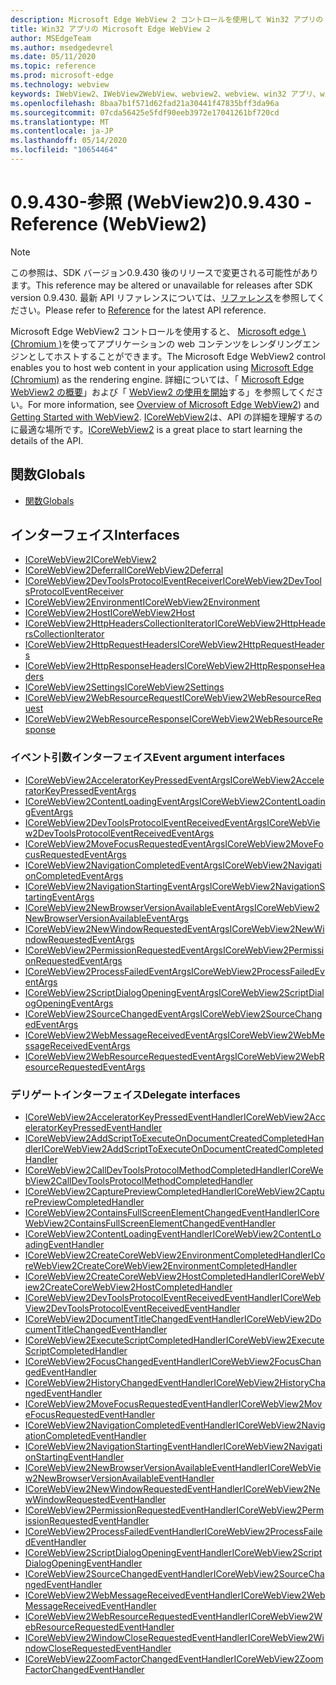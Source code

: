 ```yaml
---
description: Microsoft Edge WebView 2 コントロールを使用して Win32 アプリの web コンテンツをホストする
title: Win32 アプリの Microsoft Edge WebView 2
author: MSEdgeTeam
ms.author: msedgedevrel
ms.date: 05/11/2020
ms.topic: reference
ms.prod: microsoft-edge
ms.technology: webview
keywords: IWebView2、IWebView2WebView、webview2、webview、win32 アプリ、win32、edge、ICoreWebView2、ICoreWebView2Host、browser control、edge html
ms.openlocfilehash: 8baa7b1f571d62fad21a30441f47835bff3da96a
ms.sourcegitcommit: 07cda56425e5fdf90eeb3972e17041261bf720cd
ms.translationtype: MT
ms.contentlocale: ja-JP
ms.lasthandoff: 05/14/2020
ms.locfileid: "10654464"
---
```

# <span data-ttu-id="ff4d2-104">0.9.430-参照 (WebView2)</span><span class="sxs-lookup"><span data-stu-id="ff4d2-104">0.9.430 - Reference (WebView2)</span></span>  

> [!NOTE]
> <span data-ttu-id="ff4d2-105">この参照は、SDK バージョン0.9.430 後のリリースで変更される可能性があります。</span><span class="sxs-lookup"><span data-stu-id="ff4d2-105">This reference may be altered or unavailable for releases after SDK version 0.9.430.</span></span> <span data-ttu-id="ff4d2-106">最新 API リファレンスについては、[リファレンス](../../webview2-api-reference.md)を参照してください。</span><span class="sxs-lookup"><span data-stu-id="ff4d2-106">Please refer to [Reference](../../webview2-api-reference.md) for the latest API reference.</span></span>

<span data-ttu-id="ff4d2-107">Microsoft Edge WebView2 コントロールを使用すると、 [Microsoft edge \ (Chromium \)](https://www.microsoftedgeinsider.com)を使ってアプリケーションの web コンテンツをレンダリングエンジンとしてホストすることができます。</span><span class="sxs-lookup"><span data-stu-id="ff4d2-107">The Microsoft Edge WebView2 control enables you to host web content in your application using [Microsoft Edge \(Chromium\)](https://www.microsoftedgeinsider.com) as the rendering engine.</span></span>  <span data-ttu-id="ff4d2-108">詳細については、「 [Microsoft Edge WebView2 の概要](../../index.md)」および「 [WebView2 の使用を開始](../../gettingstarted/win32.md)する」を参照してください。</span><span class="sxs-lookup"><span data-stu-id="ff4d2-108">For more information, see [Overview of Microsoft Edge WebView2](../../index.md)) and [Getting Started with WebView2](../../gettingstarted/win32.md).</span></span>  <span data-ttu-id="ff4d2-109">[ICoreWebView2](0-9-430/ICoreWebView2.md)は、API の詳細を理解するのに最適な場所です。</span><span class="sxs-lookup"><span data-stu-id="ff4d2-109">[ICoreWebView2](0-9-430/ICoreWebView2.md) is a great place to start learning the details of the API.</span></span>  

## <span data-ttu-id="ff4d2-110">関数</span><span class="sxs-lookup"><span data-stu-id="ff4d2-110">Globals</span></span>  

*   [<span data-ttu-id="ff4d2-111">関数</span><span class="sxs-lookup"><span data-stu-id="ff4d2-111">Globals</span></span>](0-9-430/webview2-idl.md)  

## <span data-ttu-id="ff4d2-112">インターフェイス</span><span class="sxs-lookup"><span data-stu-id="ff4d2-112">Interfaces</span></span>  
*   [<span data-ttu-id="ff4d2-113">ICoreWebView2</span><span class="sxs-lookup"><span data-stu-id="ff4d2-113">ICoreWebView2</span></span>](0-9-430/ICoreWebView2.md)
*   [<span data-ttu-id="ff4d2-114">ICoreWebView2Deferral</span><span class="sxs-lookup"><span data-stu-id="ff4d2-114">ICoreWebView2Deferral</span></span>](0-9-430/ICoreWebView2Deferral.md)
*   [<span data-ttu-id="ff4d2-115">ICoreWebView2DevToolsProtocolEventReceiver</span><span class="sxs-lookup"><span data-stu-id="ff4d2-115">ICoreWebView2DevToolsProtocolEventReceiver</span></span>](0-9-430/ICoreWebView2DevToolsProtocolEventReceiver.md)
*   [<span data-ttu-id="ff4d2-116">ICoreWebView2Environment</span><span class="sxs-lookup"><span data-stu-id="ff4d2-116">ICoreWebView2Environment</span></span>](0-9-430/ICoreWebView2Environment.md)
*   [<span data-ttu-id="ff4d2-117">ICoreWebView2Host</span><span class="sxs-lookup"><span data-stu-id="ff4d2-117">ICoreWebView2Host</span></span>](0-9-430/ICoreWebView2Host.md)
*   [<span data-ttu-id="ff4d2-118">ICoreWebView2HttpHeadersCollectionIterator</span><span class="sxs-lookup"><span data-stu-id="ff4d2-118">ICoreWebView2HttpHeadersCollectionIterator</span></span>](0-9-430/ICoreWebView2HttpHeadersCollectionIterator.md)
*   [<span data-ttu-id="ff4d2-119">ICoreWebView2HttpRequestHeaders</span><span class="sxs-lookup"><span data-stu-id="ff4d2-119">ICoreWebView2HttpRequestHeaders</span></span>](0-9-430/ICoreWebView2HttpRequestHeaders.md)
*   [<span data-ttu-id="ff4d2-120">ICoreWebView2HttpResponseHeaders</span><span class="sxs-lookup"><span data-stu-id="ff4d2-120">ICoreWebView2HttpResponseHeaders</span></span>](0-9-430/ICoreWebView2HttpResponseHeaders.md)
*   [<span data-ttu-id="ff4d2-121">ICoreWebView2Settings</span><span class="sxs-lookup"><span data-stu-id="ff4d2-121">ICoreWebView2Settings</span></span>](0-9-430/ICoreWebView2Settings.md)
*   [<span data-ttu-id="ff4d2-122">ICoreWebView2WebResourceRequest</span><span class="sxs-lookup"><span data-stu-id="ff4d2-122">ICoreWebView2WebResourceRequest</span></span>](0-9-430/ICoreWebView2WebResourceRequest.md)
*   [<span data-ttu-id="ff4d2-123">ICoreWebView2WebResourceResponse</span><span class="sxs-lookup"><span data-stu-id="ff4d2-123">ICoreWebView2WebResourceResponse</span></span>](0-9-430/ICoreWebView2WebResourceResponse.md)

### <span data-ttu-id="ff4d2-124">イベント引数インターフェイス</span><span class="sxs-lookup"><span data-stu-id="ff4d2-124">Event argument interfaces</span></span>

*   [<span data-ttu-id="ff4d2-125">ICoreWebView2AcceleratorKeyPressedEventArgs</span><span class="sxs-lookup"><span data-stu-id="ff4d2-125">ICoreWebView2AcceleratorKeyPressedEventArgs</span></span>](0-9-430/ICoreWebView2AcceleratorKeyPressedEventArgs.md)
*   [<span data-ttu-id="ff4d2-126">ICoreWebView2ContentLoadingEventArgs</span><span class="sxs-lookup"><span data-stu-id="ff4d2-126">ICoreWebView2ContentLoadingEventArgs</span></span>](0-9-430/ICoreWebView2ContentLoadingEventArgs.md)
*   [<span data-ttu-id="ff4d2-127">ICoreWebView2DevToolsProtocolEventReceivedEventArgs</span><span class="sxs-lookup"><span data-stu-id="ff4d2-127">ICoreWebView2DevToolsProtocolEventReceivedEventArgs</span></span>](0-9-430/ICoreWebView2DevToolsProtocolEventReceivedEventArgs.md)
*   [<span data-ttu-id="ff4d2-128">ICoreWebView2MoveFocusRequestedEventArgs</span><span class="sxs-lookup"><span data-stu-id="ff4d2-128">ICoreWebView2MoveFocusRequestedEventArgs</span></span>](0-9-430/ICoreWebView2MoveFocusRequestedEventArgs.md)
*   [<span data-ttu-id="ff4d2-129">ICoreWebView2NavigationCompletedEventArgs</span><span class="sxs-lookup"><span data-stu-id="ff4d2-129">ICoreWebView2NavigationCompletedEventArgs</span></span>](0-9-430/ICoreWebView2NavigationCompletedEventArgs.md)
*   [<span data-ttu-id="ff4d2-130">ICoreWebView2NavigationStartingEventArgs</span><span class="sxs-lookup"><span data-stu-id="ff4d2-130">ICoreWebView2NavigationStartingEventArgs</span></span>](0-9-430/ICoreWebView2NavigationStartingEventArgs.md)
*   [<span data-ttu-id="ff4d2-131">ICoreWebView2NewBrowserVersionAvailableEventArgs</span><span class="sxs-lookup"><span data-stu-id="ff4d2-131">ICoreWebView2NewBrowserVersionAvailableEventArgs</span></span>](0-9-430/ICoreWebView2NewBrowserVersionAvailableEventArgs.md)
*   [<span data-ttu-id="ff4d2-132">ICoreWebView2NewWindowRequestedEventArgs</span><span class="sxs-lookup"><span data-stu-id="ff4d2-132">ICoreWebView2NewWindowRequestedEventArgs</span></span>](0-9-430/ICoreWebView2NewWindowRequestedEventArgs.md)
*   [<span data-ttu-id="ff4d2-133">ICoreWebView2PermissionRequestedEventArgs</span><span class="sxs-lookup"><span data-stu-id="ff4d2-133">ICoreWebView2PermissionRequestedEventArgs</span></span>](0-9-430/ICoreWebView2PermissionRequestedEventArgs.md)
*   [<span data-ttu-id="ff4d2-134">ICoreWebView2ProcessFailedEventArgs</span><span class="sxs-lookup"><span data-stu-id="ff4d2-134">ICoreWebView2ProcessFailedEventArgs</span></span>](0-9-430/ICoreWebView2ProcessFailedEventArgs.md)
*   [<span data-ttu-id="ff4d2-135">ICoreWebView2ScriptDialogOpeningEventArgs</span><span class="sxs-lookup"><span data-stu-id="ff4d2-135">ICoreWebView2ScriptDialogOpeningEventArgs</span></span>](0-9-430/ICoreWebView2ScriptDialogOpeningEventArgs.md)
*   [<span data-ttu-id="ff4d2-136">ICoreWebView2SourceChangedEventArgs</span><span class="sxs-lookup"><span data-stu-id="ff4d2-136">ICoreWebView2SourceChangedEventArgs</span></span>](0-9-430/ICoreWebView2SourceChangedEventArgs.md)
*   [<span data-ttu-id="ff4d2-137">ICoreWebView2WebMessageReceivedEventArgs</span><span class="sxs-lookup"><span data-stu-id="ff4d2-137">ICoreWebView2WebMessageReceivedEventArgs</span></span>](0-9-430/ICoreWebView2WebMessageReceivedEventArgs.md)
*   [<span data-ttu-id="ff4d2-138">ICoreWebView2WebResourceRequestedEventArgs</span><span class="sxs-lookup"><span data-stu-id="ff4d2-138">ICoreWebView2WebResourceRequestedEventArgs</span></span>](0-9-430/ICoreWebView2WebResourceRequestedEventArgs.md)

### <span data-ttu-id="ff4d2-139">デリゲートインターフェイス</span><span class="sxs-lookup"><span data-stu-id="ff4d2-139">Delegate interfaces</span></span>

*   [<span data-ttu-id="ff4d2-140">ICoreWebView2AcceleratorKeyPressedEventHandler</span><span class="sxs-lookup"><span data-stu-id="ff4d2-140">ICoreWebView2AcceleratorKeyPressedEventHandler</span></span>](0-9-430/ICoreWebView2AcceleratorKeyPressedEventHandler.md)
*   [<span data-ttu-id="ff4d2-141">ICoreWebView2AddScriptToExecuteOnDocumentCreatedCompletedHandler</span><span class="sxs-lookup"><span data-stu-id="ff4d2-141">ICoreWebView2AddScriptToExecuteOnDocumentCreatedCompletedHandler</span></span>](0-9-430/ICoreWebView2AddScriptToExecuteOnDocumentCreatedCompletedHandler.md)
*   [<span data-ttu-id="ff4d2-142">ICoreWebView2CallDevToolsProtocolMethodCompletedHandler</span><span class="sxs-lookup"><span data-stu-id="ff4d2-142">ICoreWebView2CallDevToolsProtocolMethodCompletedHandler</span></span>](0-9-430/ICoreWebView2CallDevToolsProtocolMethodCompletedHandler.md)
*   [<span data-ttu-id="ff4d2-143">ICoreWebView2CapturePreviewCompletedHandler</span><span class="sxs-lookup"><span data-stu-id="ff4d2-143">ICoreWebView2CapturePreviewCompletedHandler</span></span>](0-9-430/ICoreWebView2CapturePreviewCompletedHandler.md)
*   [<span data-ttu-id="ff4d2-144">ICoreWebView2ContainsFullScreenElementChangedEventHandler</span><span class="sxs-lookup"><span data-stu-id="ff4d2-144">ICoreWebView2ContainsFullScreenElementChangedEventHandler</span></span>](0-9-430/ICoreWebView2ContainsFullScreenElementChangedEventHandler.md)
*   [<span data-ttu-id="ff4d2-145">ICoreWebView2ContentLoadingEventHandler</span><span class="sxs-lookup"><span data-stu-id="ff4d2-145">ICoreWebView2ContentLoadingEventHandler</span></span>](0-9-430/ICoreWebView2ContentLoadingEventHandler.md)
*   [<span data-ttu-id="ff4d2-146">ICoreWebView2CreateCoreWebView2EnvironmentCompletedHandler</span><span class="sxs-lookup"><span data-stu-id="ff4d2-146">ICoreWebView2CreateCoreWebView2EnvironmentCompletedHandler</span></span>](0-9-430/ICoreWebView2CreateCoreWebView2EnvironmentCompletedHandler.md)
*   [<span data-ttu-id="ff4d2-147">ICoreWebView2CreateCoreWebView2HostCompletedHandler</span><span class="sxs-lookup"><span data-stu-id="ff4d2-147">ICoreWebView2CreateCoreWebView2HostCompletedHandler</span></span>](0-9-430/ICoreWebView2CreateCoreWebView2HostCompletedHandler.md)
*   [<span data-ttu-id="ff4d2-148">ICoreWebView2DevToolsProtocolEventReceivedEventHandler</span><span class="sxs-lookup"><span data-stu-id="ff4d2-148">ICoreWebView2DevToolsProtocolEventReceivedEventHandler</span></span>](0-9-430/ICoreWebView2DevToolsProtocolEventReceivedEventHandler.md)
*   [<span data-ttu-id="ff4d2-149">ICoreWebView2DocumentTitleChangedEventHandler</span><span class="sxs-lookup"><span data-stu-id="ff4d2-149">ICoreWebView2DocumentTitleChangedEventHandler</span></span>](0-9-430/ICoreWebView2DocumentTitleChangedEventHandler.md)
*   [<span data-ttu-id="ff4d2-150">ICoreWebView2ExecuteScriptCompletedHandler</span><span class="sxs-lookup"><span data-stu-id="ff4d2-150">ICoreWebView2ExecuteScriptCompletedHandler</span></span>](0-9-430/ICoreWebView2ExecuteScriptCompletedHandler.md)
*   [<span data-ttu-id="ff4d2-151">ICoreWebView2FocusChangedEventHandler</span><span class="sxs-lookup"><span data-stu-id="ff4d2-151">ICoreWebView2FocusChangedEventHandler</span></span>](0-9-430/ICoreWebView2FocusChangedEventHandler.md)
*   [<span data-ttu-id="ff4d2-152">ICoreWebView2HistoryChangedEventHandler</span><span class="sxs-lookup"><span data-stu-id="ff4d2-152">ICoreWebView2HistoryChangedEventHandler</span></span>](0-9-430/ICoreWebView2HistoryChangedEventHandler.md)
*   [<span data-ttu-id="ff4d2-153">ICoreWebView2MoveFocusRequestedEventHandler</span><span class="sxs-lookup"><span data-stu-id="ff4d2-153">ICoreWebView2MoveFocusRequestedEventHandler</span></span>](0-9-430/ICoreWebView2MoveFocusRequestedEventHandler.md)
*   [<span data-ttu-id="ff4d2-154">ICoreWebView2NavigationCompletedEventHandler</span><span class="sxs-lookup"><span data-stu-id="ff4d2-154">ICoreWebView2NavigationCompletedEventHandler</span></span>](0-9-430/ICoreWebView2NavigationCompletedEventHandler.md)
*   [<span data-ttu-id="ff4d2-155">ICoreWebView2NavigationStartingEventHandler</span><span class="sxs-lookup"><span data-stu-id="ff4d2-155">ICoreWebView2NavigationStartingEventHandler</span></span>](0-9-430/ICoreWebView2NavigationStartingEventHandler.md)
*   [<span data-ttu-id="ff4d2-156">ICoreWebView2NewBrowserVersionAvailableEventHandler</span><span class="sxs-lookup"><span data-stu-id="ff4d2-156">ICoreWebView2NewBrowserVersionAvailableEventHandler</span></span>](0-9-430/ICoreWebView2NewBrowserVersionAvailableEventHandler.md)
*   [<span data-ttu-id="ff4d2-157">ICoreWebView2NewWindowRequestedEventHandler</span><span class="sxs-lookup"><span data-stu-id="ff4d2-157">ICoreWebView2NewWindowRequestedEventHandler</span></span>](0-9-430/ICoreWebView2NewWindowRequestedEventHandler.md)
*   [<span data-ttu-id="ff4d2-158">ICoreWebView2PermissionRequestedEventHandler</span><span class="sxs-lookup"><span data-stu-id="ff4d2-158">ICoreWebView2PermissionRequestedEventHandler</span></span>](0-9-430/ICoreWebView2PermissionRequestedEventHandler.md)
*   [<span data-ttu-id="ff4d2-159">ICoreWebView2ProcessFailedEventHandler</span><span class="sxs-lookup"><span data-stu-id="ff4d2-159">ICoreWebView2ProcessFailedEventHandler</span></span>](0-9-430/ICoreWebView2ProcessFailedEventHandler.md)
*   [<span data-ttu-id="ff4d2-160">ICoreWebView2ScriptDialogOpeningEventHandler</span><span class="sxs-lookup"><span data-stu-id="ff4d2-160">ICoreWebView2ScriptDialogOpeningEventHandler</span></span>](0-9-430/ICoreWebView2ScriptDialogOpeningEventHandler.md)
*   [<span data-ttu-id="ff4d2-161">ICoreWebView2SourceChangedEventHandler</span><span class="sxs-lookup"><span data-stu-id="ff4d2-161">ICoreWebView2SourceChangedEventHandler</span></span>](0-9-430/ICoreWebView2SourceChangedEventHandler.md)
*   [<span data-ttu-id="ff4d2-162">ICoreWebView2WebMessageReceivedEventHandler</span><span class="sxs-lookup"><span data-stu-id="ff4d2-162">ICoreWebView2WebMessageReceivedEventHandler</span></span>](0-9-430/ICoreWebView2WebMessageReceivedEventHandler.md)
*   [<span data-ttu-id="ff4d2-163">ICoreWebView2WebResourceRequestedEventHandler</span><span class="sxs-lookup"><span data-stu-id="ff4d2-163">ICoreWebView2WebResourceRequestedEventHandler</span></span>](0-9-430/ICoreWebView2WebResourceRequestedEventHandler.md)
*   [<span data-ttu-id="ff4d2-164">ICoreWebView2WindowCloseRequestedEventHandler</span><span class="sxs-lookup"><span data-stu-id="ff4d2-164">ICoreWebView2WindowCloseRequestedEventHandler</span></span>](0-9-430/ICoreWebView2WindowCloseRequestedEventHandler.md)
*   [<span data-ttu-id="ff4d2-165">ICoreWebView2ZoomFactorChangedEventHandler</span><span class="sxs-lookup"><span data-stu-id="ff4d2-165">ICoreWebView2ZoomFactorChangedEventHandler</span></span>](0-9-430/ICoreWebView2ZoomFactorChangedEventHandler.md)
